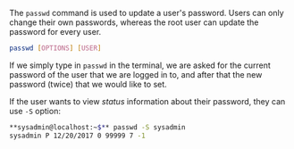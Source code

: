 The `passwd` command is used to update a user's password. Users can only change their own passwords, whereas the root user can update the password for every user.
```bash
passwd [OPTIONS] [USER]
```


If we simply type in `passwd` in the terminal, we are asked for the current password of the user that we are logged in to, and after that the new password (twice) that we would like to set.

If the user wants to view *status* information about their password, they can use `-S` option:

```bash
**sysadmin@localhost:~$** passwd -S sysadmin                                        
sysadmin P 12/20/2017 0 99999 7 -1
```

